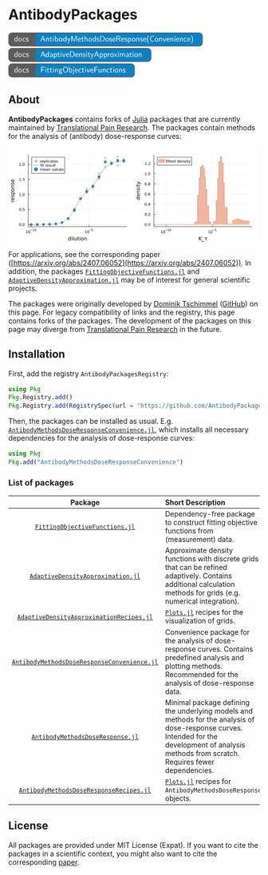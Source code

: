 # AntibodyPackages


[<img src="AntibodyMethodsDoseResponse-docs.svg" style="height: 2em;">](https://antibodypackages.github.io/AntibodyMethodsDoseResponse-documentation/)
[<img src="AdaptiveDensityApproximation-docs.svg" style="height: 2em;">](https://antibodypackages.github.io/AdaptiveDensityApproximation-documentation/)
[<img src="FittingObjectiveFunctions-docs.svg" style="height: 2em;">](https://antibodypackages.github.io/FittingObjectiveFunctions-documentation/)





## About

**AntibodyPackages** contains forks of [Julia](https://julialang.org/) packages that are currently maintained by [Translational Pain Research](https://github.com/Translational-Pain-Research). The packages contain methods for the analysis of (antibody) dose-response curves: 

![](example.svg)

For applications, see the corresponding paper ([https://arxiv.org/abs/2407.06052](https://arxiv.org/abs/2407.06052)). In addition, the packages [`FittingObjectiveFunctions.jl`](https://github.com/AntibodyPackages/FittingObjectiveFunctions.jl) and [`AdaptiveDensityApproximation.jl`](https://github.com/AntibodyPackages/AdaptiveDensityApproximation.jl) may be of interest for general scientific projects.


The packages were originally developed by [Dominik Tschimmel](https://dominiktschimmel.github.io/) ([GitHub](https://github.com/DominikTschimmel)) on this page. For legacy compatibility of links and the registry, this page contains forks of the packages. The development of the packages on this page may diverge from [Translational Pain Research](https://github.com/Translational-Pain-Research) in the future.

 


## Installation


First, add the registry `AntibodyPackagesRegistry`:

```julia
using Pkg
Pkg.Registry.add()
Pkg.Registry.add(RegistrySpec(url = "https://github.com/AntibodyPackages/AntibodyPackagesRegistry"))
```

Then, the packages can be installed as usual. E.g. [`AntibodyMethodsDoseResponseConvenience.jl`](https://github.com/AntibodyPackages/AntibodyMethodsDoseResponseConvenience.jl), which installs all necessary dependencies for the analysis of dose-response curves:

```julia
using Pkg
Pkg.add("AntibodyMethodsDoseResponseConvenience")
```

### List of packages

| Package | Short Description |
| :------: | :-------- |
| [`FittingObjectiveFunctions.jl`](https://github.com/AntibodyPackages/FittingObjectiveFunctions.jl) | Dependency-free package to construct fitting objective functions from (measurement) data. |
| [`AdaptiveDensityApproximation.jl`](https://github.com/AntibodyPackages/AdaptiveDensityApproximation.jl) | Approximate density functions with discrete grids that can be refined adaptively. Contains additional calculation methods for grids (e.g. numerical integration). |
| [`AdaptiveDensityApproximationRecipes.jl`](https://github.com/AntibodyPackages/AdaptiveDensityApproximationRecipes.jl) | [`Plots.jl`](https://docs.juliaplots.org/stable/) recipes for the visualization of grids. |
| [`AntibodyMethodsDoseResponseConvenience.jl`](https://github.com/AntibodyPackages/AntibodyMethodsDoseResponseConvenience.jl) | Convenience package for the analysis of dose-response curves. Contains predefined analysis and plotting methods. Recommended for the analysis of dose-response data. |
| [`AntibodyMethodsDoseResponse.jl`](https://github.com/AntibodyPackages/AntibodyMethodsDoseResponse.jl) | Minimal package defining the underlying models and methods for the analysis of dose-response curves. Intended for the development of analysis methods from scratch. Requires fewer dependencies. |
| [`AntibodyMethodsDoseResponseRecipes.jl`](https://github.com/AntibodyPackages/AntibodyMethodsDoseResponseRecipes.jl) |  [`Plots.jl`](https://docs.juliaplots.org/stable/) recipes for `AntibodyMethodsDoseResponse` objects. |


## License

All packages are provided under MIT License (Expat). If you want to cite the packages in a scientific context, you might also want to cite the corresponding [paper](https://arxiv.org/abs/2407.06052).
